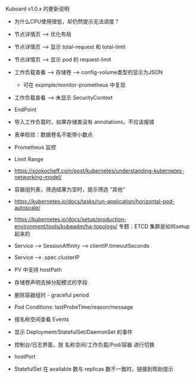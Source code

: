 Kuboard v1.0.x 的更新说明

* 为什么CPU使用很低，却仍然提示无法调度？
* 节点详情页 --> 优化布局
* 节点详情页 --> 显示 total-request 和 total-limit
* 节点详情页 --> 显示 pod 的 request-limit

* 工作负载查看 --> 存储卷 --> config-volume类型的显示为JSON
  * 可在 example/monitor-prometheus 中复现
* 工作负载查看 --> 未显示 SecurityContext
* EndPoint
* 导入工作负载时，如果存储类没有 annotations，不应该报错
* 表单校验：数据卷名不能带小数点
* Prometheus 监控
* Limit Range


* https://sookocheff.com/post/kubernetes/understanding-kubernetes-networking-model/


* 容器组列表，筛选结果为空时，提示筛选 “其他”

* https://kubernetes.io/docs/tasks/run-application/horizontal-pod-autoscale/

* https://kubernetes.io/docs/setup/production-environment/tools/kubeadm/ha-topology/  专题：ETCD 集群是如何setup起来的

* Service --> SessionAffinity
              --> clientIP.timeoutSeconds
* Service --> .spec.clusterIP

* PV 中支持 hostPath

* 存储卷声明去掉分配模式的字段
* 删除容器组时 - graceful period
* Pod Conditions: lastProbeTime/reason/message
* 按名称空间查看 Events
* 显示 Deployment/StatefulSet/DaemonSet 的事件
* 控制台/日志界面，按 名称空间/工作负载/Pod/容器 进行切换
* hostPort
* StatefulSet 在 available 数与 replicas 数不一致时，链接到帮助提示
